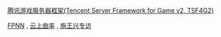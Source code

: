 
[腾讯游戏服务器框架(Tencent Server Framework for Game v2, TSF4G2)](https://gcloud.tencent.com/pages/documents/details.html?projectId=258&docId=3103)

[FPNN](https://github.com/highras/fpnn)
, [云上曲率](https://www.ilivedata.com)
, [施王兴专访](https://z.itpub.net/article/detail/DDB7499F95BFABD3353171151BF378B4)